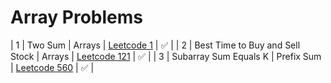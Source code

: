 # Array Problems
| 1 | Two Sum | Arrays | [Leetcode 1](https://leetcode.com/problems/two-sum) | ✅ |
| 2 | Best Time to Buy and Sell Stock | Arrays | [Leetcode 121](https://leetcode.com/problems/best-time-to-buy-and-sell-stock) | ✅ |
| 3 | Subarray Sum Equals K | Prefix Sum | [Leetcode 560](https://leetcode.com/problems/subarray-sum-equals-k) | ✅ |

